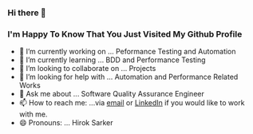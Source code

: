 ### Hi there 👋
###  I'm Happy To Know That You Just Visited My Github Profile

- 🔭 I’m currently working on ... Peformance Testing and Automation
- 🌱 I’m currently learning ... BDD and Performance Testing
- 👯 I’m looking to collaborate on ... Projects
- 🤔 I’m looking for help with ... Automation and Performance Related Works
- 💬 Ask me about ... Software Quality Assurance Engineer
- 📫 How to reach me: ...via [email](mailto:hirok.sarker@gmail.com) or [LinkedIn](https://www.linkedin.com/in/hiroksarker/) if you would like to work with me. 
- 😄 Pronouns: ... Hirok Sarker

